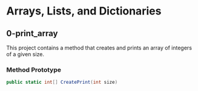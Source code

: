 # Arrays, Lists, and Dictionaries

## 0-print_array

This project contains a method that creates and prints an array of integers of a given size.

### Method Prototype

```csharp
public static int[] CreatePrint(int size)
